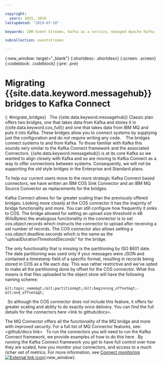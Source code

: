 ```yaml
---

copyright:
  years: 2015, 2019
lastupdated: "2019-07-10"

keywords: IBM Event Streams, Kafka as a service, managed Apache Kafka

subcollection: eventstreams

---
```


{:new_window: target="_blank"}
{:shortdesc: .shortdesc}
{:screen: .screen}
{:codeblock: .codeblock}
{:pre: .pre}

# Migrating {{site.data.keyword.messagehub}} bridges to Kafka Connect
{: #migrate_bridges}
 
The {{site.data.keyword.messagehub}} Classic plan offers two bridges, one that takes data from Kafka and stores it in {{site.data.keyword.cos_full}} and one that takes data from IBM MQ and puts it into Kafka. These bridges allow you to connect systems by supplying just the configuration and do not require writing any code. 
 
The bridges connect systems to and from Kafka. To those familiar with Kafka this sounds very similar to the Kafka Connect framework and the associated Connectors. {{site.data.keyword.messagehub}} is at its core Kafka so we wanted to align closely with Kafka and so are moving to Kafka Connect as a way to offer connections between systems. Consequently, we will not be supporting the old style bridges in the Enterprise and Standard plans.

To help our current users move to the more strategic Kafka Connect based connectors, we have written an IBM COS Sink Connector and an IBM MQ Source Connector as replacements for the bridges.

Kafka Connect allows for far greater scaling than the previously offered bridges. Looking more closely at the COS connector it has the majority of bridge functionality and more. You can still configure how frequently it sinks to COS. The bridge allowed for setting an upload size threshold in kB (KiloBytes) the analogous functionality in the connector is to set cos.object.records which instructs the connector to upload after receiving a set number of records. The COS connector also allows setting a cos.object.deadline.seconds which is the same as the "uploadDurationThresholdSeconds" for the bridge. 

The only functionality that is missing is the partitioning by ISO 8601 date. The date partitioning was used only if your messages were JSON and contained a timestamp field of a specific format, resulting in records being stored in COS as a file each day. This was rather restrictive and we've opted to make all the partitioning done by offset for the COS connector. What this means is that files uploaded to the object store will have the following naming scheme: 
 
```
&lt;topic_name&gt;/&lt;partition&gt;/&lt;beginning_offset&gt;-&lt;end_offset&gt;
```
 
So although the COS connector does not include this feature, it offers far greater scaling and ability to do exactly once delivery. You can find the full details for the connectors here <link to github/docs>. 

The MQ Connector offers all the functionality of the MQ bridge and more with improved security. For a full list of MQ Connector features, see: <github/docs link>
 
To run the connectors you will need to run the Kafka Connect framework, we provide examples of how to do this here <link to examples>. By running the Kafka Connect framework you get to have full control over how they are scaled, how you monitor your connectors, and access to a much richer set of metrics. For more information, see 
[Connect monitoring ![External link icon](../../icons/launch-glyph.svg "External link icon")](https://kafka.apache.org/documentation.html#connect_monitoring){:new_window}.

